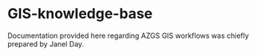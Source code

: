 GIS-knowledge-base
==================

Documentation provided here regarding AZGS GIS workflows was chiefly prepared by Janel Day. 
